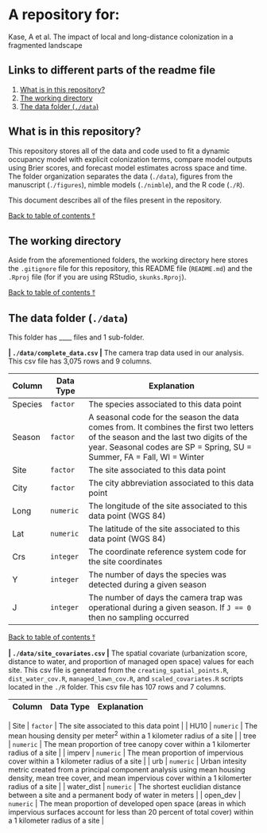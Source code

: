 # A repository for:

Kase, A et al. The impact of local and long-distance colonization in a fragmented landscape

## Links to different parts of the readme file

1. [What is in this repository?](##what-is-in-this-repository?)
2. [The working directory](##the-working-directory)
3. [The data folder (`./data`)](##the-data-folder-(`./data`))

## What is in this repository?
This repository stores all of the data and code used to fit a dynamic occupancy model with explicit colonization terms, compare model outputs using Brier scores, and forecast model estimates across space and time. The folder organization separates the data (`./data`), figures from the manuscript (`./figures`), nimble models (`./nimble`), and the R code (`./R`).

This document describes all of the files present in the repository.

[Back to table of contents ⤒](##links-to-different-parts-of-the-readme-file)

## The working directory
Aside from the aforementioned folders, the working directory here stores the `.gitignore` file for this repository, this README file (`README.md`) and the `.Rproj` file (for if you are using RStudio, `skunks.Rproj`).

[Back to table of contents ⤒](##links-to-different-parts-of-the-readme-file)

## The data folder (`./data`)
This folder has ____ files and 1 sub-folder. 

**| `./data/complete_data.csv` |** The camera trap data used in our analysis. This csv file has 3,075 rows and 9 columns.

| Column  | Data Type | Explanation                                                                                                                                                                                                  |
| ------- | --------- | ------------------------------------------------------------------------------------------------------------------------------------------------------------------------------------------------------------ |
| Species | `factor`    | The species associated to this data point                                                                                                                                                                    |
| Season  | `factor`    | A seasonal code for the season the data comes from. It combines the first two letters of the season and the last two digits of the year. Seasonal codes are SP = Spring, SU = Summer, FA = Fall, WI = Winter |
| Site    | `factor`    | The site associated to this data point                                                                                                                                                                       |
| City    | `factor`    | The city abbreviation associated to this data point                                                                                                                                                          |
| Long    | `numeric`   | The longitude of the site associated to this data point (WGS 84)                                                                                                                                             |
| Lat     | `numeric`   | The latitude of the site associated to this data point (WGS 84)                                                                                                                                              |
| Crs     | `integer`   | The coordinate reference system code for the site coordinates                                                                                                                                                |
| Y       | `integer`   | The number of days the species was detected during a given season                                                                                                                                            |
| J       | `integer`   | The number of days the camera trap was operational during a given season. If `J == 0` then no sampling occurred                                                                                                |

[Back to table of contents ⤒](##links-to-different-parts-of-the-readme-file)

**| `./data/site_covariates.csv` |** The spatial covariate (urbanization score, distance to water, and proportion of managed open space) values for each site. This csv file is generated from the `creating_spatial_points.R`, `dist_water_cov.R`, `managed_lawn_cov.R`, and `scaled_covariates.R` scripts located in the `./R` folder. This csv file has 107 rows and 7 columns.

| Column  | Data Type | Explanation                                                                                                                                                                                                  |
| ------- | --------- | ------------------------------------------------------------------------------------------------------------------------------------------------------------------------------------------------------------------------------------------------------------------------------------------ |

| Site    | `factor`    | The site associated to this data point                                                                                                                                                                       |
| HU10    | `numeric`    | The mean housing density per meter<sup>2</sup> within a 1 kilometer radius of a site                                                                                                                                                         |
| tree    | `numeric`   | The mean proportion of tree canopy cover within a 1 kilomerter radius of a site                                                                                                                                             |
| imperv     | `numeric`   | The mean proportion of impervious cover within a 1 kilometer radius of a site                                                                                                                                               |
| urb     | `numeric`   | Urban intesity metric created from a principal component analysis using mean housing density, mean tree cover, and mean impervious cover within a 1 kilomerter radius of a site                                                                                                                                                |
| water_dist       | `numeric`   | The shortest euclidian distance between a site and a permanent body of water in meters                                                                                                                                            |
| open_dev       | `numeric`   | The mean proportion of developed open space (areas in which impervious surfaces account for less than 20 percent of total cover) within a 1 kilometer radius of a site                                                                                                |


